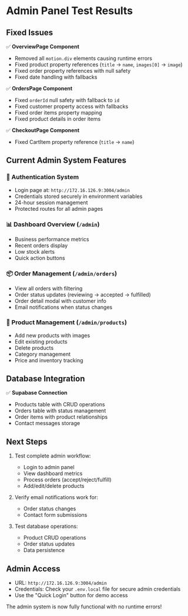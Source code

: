 # Admin Panel Test Results

## Fixed Issues

✅ **OverviewPage Component**

- Removed all `motion.div` elements causing runtime errors
- Fixed product property references (`title` → `name`, `images[0]` → `image`)
- Fixed order property references with null safety
- Fixed date handling with fallbacks

✅ **OrdersPage Component**

- Fixed `orderId` null safety with fallback to `id`
- Fixed customer property access with fallbacks
- Fixed order items property mapping
- Fixed product details in order items

✅ **CheckoutPage Component**

- Fixed CartItem property reference (`title` → `name`)

## Current Admin System Features

### 🔐 Authentication System

- Login page at: `http://172.16.126.9:3004/admin`
- Credentials stored securely in environment variables
- 24-hour session management
- Protected routes for all admin pages

### 📊 Dashboard Overview (`/admin`)

- Business performance metrics
- Recent orders display
- Low stock alerts
- Quick action buttons

### 📦 Order Management (`/admin/orders`)

- View all orders with filtering
- Order status updates (reviewing → accepted → fulfilled)
- Order detail modal with customer info
- Email notifications when status changes

### 🎨 Product Management (`/admin/products`)

- Add new products with images
- Edit existing products
- Delete products
- Category management
- Price and inventory tracking

## Database Integration

✅ **Supabase Connection**

- Products table with CRUD operations
- Orders table with status management
- Order items with product relationships
- Contact messages storage

## Next Steps

1. Test complete admin workflow:

   - Login to admin panel
   - View dashboard metrics
   - Process orders (accept/reject/fulfill)
   - Add/edit/delete products

2. Verify email notifications work for:

   - Order status changes
   - Contact form submissions

3. Test database operations:
   - Product CRUD operations
   - Order status updates
   - Data persistence

## Admin Access

- URL: `http://172.16.126.9:3004/admin`
- Credentials: Check your `.env.local` file for secure admin credentials
- Use the "Quick Login" button for demo access

The admin system is now fully functional with no runtime errors!
